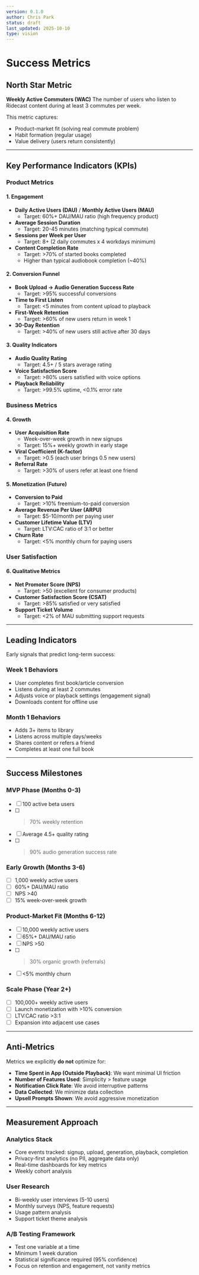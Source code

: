 ```yaml
---
version: 0.1.0
author: Chris Park
status: draft
last_updated: 2025-10-10
type: vision
---
```


# Success Metrics

## North Star Metric

**Weekly Active Commuters (WAC)**
The number of users who listen to Ridecast content during at least 3 commutes per week.

This metric captures:
- Product-market fit (solving real commute problem)
- Habit formation (regular usage)
- Value delivery (users return consistently)

---

## Key Performance Indicators (KPIs)

### Product Metrics

#### 1. Engagement
- **Daily Active Users (DAU)** / **Monthly Active Users (MAU)**
  - Target: 60%+ DAU/MAU ratio (high frequency product)
- **Average Session Duration**
  - Target: 20-45 minutes (matching typical commute)
- **Sessions per Week per User**
  - Target: 8+ (2 daily commutes x 4 workdays minimum)
- **Content Completion Rate**
  - Target: >70% of started books completed
  - Higher than typical audiobook completion (~40%)

#### 2. Conversion Funnel
- **Book Upload → Audio Generation Success Rate**
  - Target: >95% successful conversions
- **Time to First Listen**
  - Target: <5 minutes from content upload to playback
- **First-Week Retention**
  - Target: >60% of new users return in week 1
- **30-Day Retention**
  - Target: >40% of new users still active after 30 days

#### 3. Quality Indicators
- **Audio Quality Rating**
  - Target: 4.5+ / 5 stars average rating
- **Voice Satisfaction Score**
  - Target: >80% users satisfied with voice options
- **Playback Reliability**
  - Target: >99.5% uptime, <0.1% error rate

### Business Metrics

#### 4. Growth
- **User Acquisition Rate**
  - Week-over-week growth in new signups
  - Target: 15%+ weekly growth in early stage
- **Viral Coefficient (K-factor)**
  - Target: >0.5 (each user brings 0.5 new users)
- **Referral Rate**
  - Target: >30% of users refer at least one friend

#### 5. Monetization (Future)
- **Conversion to Paid**
  - Target: >10% freemium-to-paid conversion
- **Average Revenue Per User (ARPU)**
  - Target: $5-10/month per paying user
- **Customer Lifetime Value (LTV)**
  - Target: LTV:CAC ratio of 3:1 or better
- **Churn Rate**
  - Target: <5% monthly churn for paying users

### User Satisfaction

#### 6. Qualitative Metrics
- **Net Promoter Score (NPS)**
  - Target: >50 (excellent for consumer products)
- **Customer Satisfaction Score (CSAT)**
  - Target: >85% satisfied or very satisfied
- **Support Ticket Volume**
  - Target: <2% of MAU submitting support requests

---

## Leading Indicators

Early signals that predict long-term success:

### Week 1 Behaviors
- User completes first book/article conversion
- Listens during at least 2 commutes
- Adjusts voice or playback settings (engagement signal)
- Downloads content for offline use

### Month 1 Behaviors
- Adds 3+ items to library
- Listens across multiple days/weeks
- Shares content or refers a friend
- Completes at least one full book

---

## Success Milestones

### MVP Phase (Months 0-3)
- [ ] 100 active beta users
- [ ] >70% weekly retention
- [ ] Average 4.5+ quality rating
- [ ] >90% audio generation success rate

### Early Growth (Months 3-6)
- [ ] 1,000 weekly active users
- [ ] 60%+ DAU/MAU ratio
- [ ] NPS >40
- [ ] 15% week-over-week growth

### Product-Market Fit (Months 6-12)
- [ ] 10,000 weekly active users
- [ ] 65%+ DAU/MAU ratio
- [ ] NPS >50
- [ ] >30% organic growth (referrals)
- [ ] <5% monthly churn

### Scale Phase (Year 2+)
- [ ] 100,000+ weekly active users
- [ ] Launch monetization with >10% conversion
- [ ] LTV:CAC ratio >3:1
- [ ] Expansion into adjacent use cases

---

## Anti-Metrics

Metrics we explicitly **do not** optimize for:

- **Time Spent in App (Outside Playback)**: We want minimal UI friction
- **Number of Features Used**: Simplicity > feature usage
- **Notification Click Rate**: We avoid interruptive patterns
- **Data Collected**: We minimize data collection
- **Upsell Prompts Shown**: We avoid aggressive monetization

---

## Measurement Approach

### Analytics Stack
- Core events tracked: signup, upload, generation, playback, completion
- Privacy-first analytics (no PII, aggregate data only)
- Real-time dashboards for key metrics
- Weekly cohort analysis

### User Research
- Bi-weekly user interviews (5-10 users)
- Monthly surveys (NPS, feature requests)
- Usage pattern analysis
- Support ticket theme analysis

### A/B Testing Framework
- Test one variable at a time
- Minimum 1 week duration
- Statistical significance required (95% confidence)
- Focus on retention and engagement, not vanity metrics
